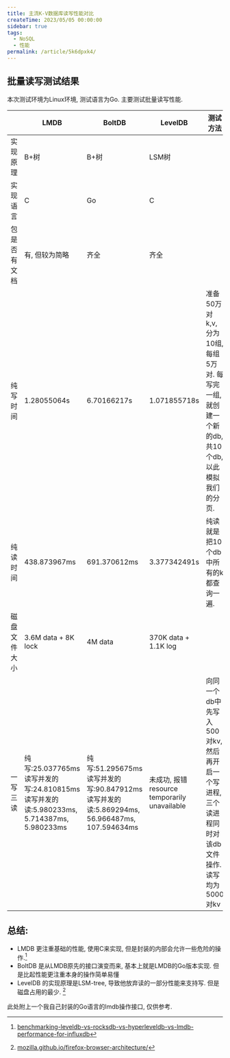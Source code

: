 ```yaml
---
title: 主流K-V数据库读写性能对比
createTime: 2023/05/05 00:00:00
sidebar: true
tags:
  - NoSQL
  - 性能
permalink: /article/5k6dpxk4/
---
```

## 批量读写测试结果
本次测试环境为Linux环境, 测试语言为Go. 主要测试批量读写性能.

|              | LMDB                                                                                                | BoltDB                                                                                                 | LevelDB                                      | 测试方法                                                                                          |
| ------------ | --------------------------------------------------------------------------------------------------- | ------------------------------------------------------------------------------------------------------ | -------------------------------------------- | ------------------------------------------------------------------------------------------------- |
| 实现原理     | B+树                                                                                                | B+树                                                                                                   | LSM树                                        |                                                                                                   |
| 实现语言     | C                                                                                                   | Go                                                                                                     | C                                            |                                                                                                   |
| 包是否有文档 | 有, 但较为简略                                                                                      | 齐全                                                                                                   | 齐全                                         |                                                                                                   |
| 纯写时间     | 1.28055064s                                                                                         | 6.70166217s                                                                                            | 1.071855718s                                 | 准备50万对k,v,  分为10组, 每组5万对.  每写完一组, 就创建一个新的db, 共10个db, 以此模拟我们的分页. |
| 纯读时间     | 438.873967ms                                                                                        | 691.370612ms                                                                                           | 3.377342491s                                 | 纯读就是把10个db中所有的k都查询一遍.                                                              |
| 磁盘文件大小 | 3.6M data + 8K lock                                                                                 | 4M data                                                                                                | 370K data + 1.1K log                         |                                                                                                   |
| 一写三读     | 纯写:25.037765ms<br />读写并发的写:24.810815ms<br />读写并发的读:5.980233ms, 5.714387ms, 5.980233ms | 纯写:51.295675ms<br />读写并发的写:90.847912ms<br />读写并发的读:5.869294ms, 56.966487ms, 107.594634ms | 未成功, 报错resource temporarily unavailable | 向同一个db中先写入500对kv, 然后再开启一个写进程, 三个读进程同时对该db文件操作. 读写均为5000对kv   |



## 总结: 
- LMDB 更注重基础的性能, 使用C来实现, 但是封装的内部会允许一些危险的操作.[^first]
- BoltDB 是从LMDB原先的接口演变而来, 基本上就是LMDB的Go版本实现. 但是比起性能更注重本身的操作简单易懂
- LevelDB 的实现原理是LSM-tree, 导致他放弃读的一部分性能来支持写. 但是磁盘占用的最少. [^second]

此处附上一个我自己封装的Go语言的lmdb操作接口, 仅供参考.
<RepoCard repo="dingyuqi/lmdb-storage" />

[^first]: [benchmarking-leveldb-vs-rocksdb-vs-hyperleveldb-vs-lmdb-performance-for-influxdb](https://www.influxdata.com/blog/benchmarking-leveldb-vs-rocksdb-vs-hyperleveldb-vs-lmdb-performance-for-influxdb/#:~:text=Under%20the%20covers%20LevelDB%20is%20a%20Log%20Structured,tool%20that%20isolated%20the%20storage%20engines%20for%20testing.)
[^second]: [mozilla.github.io/firefox-browser-architecture/](https://mozilla.github.io/firefox-browser-architecture/text/0017-lmdb-vs-leveldb.html#:~:text=LMDB%20uses%20the%20OpenLDAP%20Public%20License%2C%20which%20appears,including%20Rust%20via%20the%20lmdb%20crate%2C%20among%20others.)

